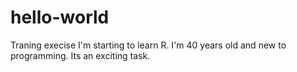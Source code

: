 # hello-world
Traning execise
I'm starting to learn R. I'm 40 years old and new to programming. Its an exciting task.
